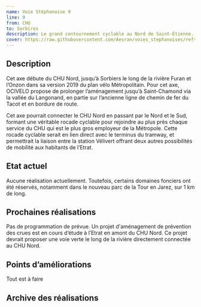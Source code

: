 ```yaml
---
name: Voie Stéphanoise 9
line: 9
from: CHU
to: Sorbires
description: Le grand contournement cyclable au Nord de Saint-Étienne.
cover: https://raw.githubusercontent.com/Aesran/voies_stephanoises/refs/heads/main/assets/hero.jpeg
---
```


## Description
Cet axe débute du CHU Nord, jusqu’à Sorbiers le long de la rivière Furan et l’Onzon dans sa version 2019 du plan vélo Métropolitain. Pour cet axe, OCIVELO propose de prolonger l’aménagement jusqu’à Saint-Chamond via la vallée du Langonand, en partie sur l’ancienne ligne de chemin de fer du Tacot et en bordure de route. 

Cet axe pourrait connecter le CHU Nord en passant par le Nord et le Sud, formant une véritable rocade cyclable pour rejoindre au plus près chaque service du CHU qui est le plus gros employeur de la Métropole. 
Cette rocade cyclable serait en lien direct avec le terminus du tramway, et permettrait la liaison entre la station Vélivert offrant deux autres possibilités de mobilité aux habitants de l’Etrat.


## Etat actuel
Aucune réalisation actuellement. 
Toutefois, certains domaines fonciers ont été réservés, notamment dans le nouveau parc de la Tour en Jarez, sur 1 km de long. 

## Prochaines réalisations 
Pas de programmation de prévue. 
Un projet d'aménagement de prévention des crues est en cours d’étude à l’Etrat en amont du CHU Nord. Ce projet devrait proposer une voie verte le long de la rivière directement connectée au CHU Nord. 


## Points d’améliorations
Tout est à faire 

## Archive des réalisations